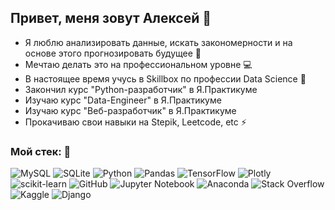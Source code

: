 ## Привет, меня зовут Алексей 👋

- Я люблю анализировать данные, искать закономерности и на основе этого прогнозировать будущее :rocket:
- Мечтаю делать это на профессиональном уровне :computer:
- В настоящее время учусь в Skillbox по профеcсии Data Science 🌱
- Закончил курс "Python-разработчик" в Я.Практикуме
- Изучаю курс "Data-Engineer" в Я.Практикуме
- Изучаю курс "Веб-разработчик" в Я.Практикуме
- Прокачиваю свои навыки на Stepik, Leetcode, etc ⚡

### Мой стек: :hammer:
![MySQL](https://img.shields.io/badge/mysql-%2300f.svg?style=for-the-badge&logo=mysql&logoColor=white)
![SQLite](https://img.shields.io/badge/sqlite-%2307405e.svg?style=for-the-badge&logo=sqlite&logoColor=white)
![Python](https://img.shields.io/badge/python-3670A0?style=for-the-badge&logo=python&logoColor=ffdd54)
![Pandas](https://img.shields.io/badge/pandas-%23150458.svg?style=for-the-badge&logo=pandas&logoColor=white)
![TensorFlow](https://img.shields.io/badge/TensorFlow-%23FF6F00.svg?style=for-the-badge&logo=TensorFlow&logoColor=white)
![Plotly](https://img.shields.io/badge/Plotly-%233F4F75.svg?style=for-the-badge&logo=plotly&logoColor=white)
![scikit-learn](https://img.shields.io/badge/scikit--learn-%23F7931E.svg?style=for-the-badge&logo=scikit-learn&logoColor=white)
![GitHub](https://img.shields.io/badge/github-%23121011.svg?style=for-the-badge&logo=github&logoColor=white)
![Jupyter Notebook](https://img.shields.io/badge/jupyter-%23FA0F00.svg?style=for-the-badge&logo=jupyter&logoColor=white)
![Anaconda](https://img.shields.io/badge/Anaconda-%2344A833.svg?style=for-the-badge&logo=anaconda&logoColor=white)
![Stack Overflow](https://img.shields.io/badge/-Stackoverflow-FE7A16?style=for-the-badge&logo=stack-overflow&logoColor=white)
![Kaggle](https://img.shields.io/badge/Kaggle-035a7d?style=for-the-badge&logo=kaggle&logoColor=white)
![Django](https://img.shields.io/badge/Django-035a7d?style=for-the-badge&logo=kaggle&logoColor=white)
